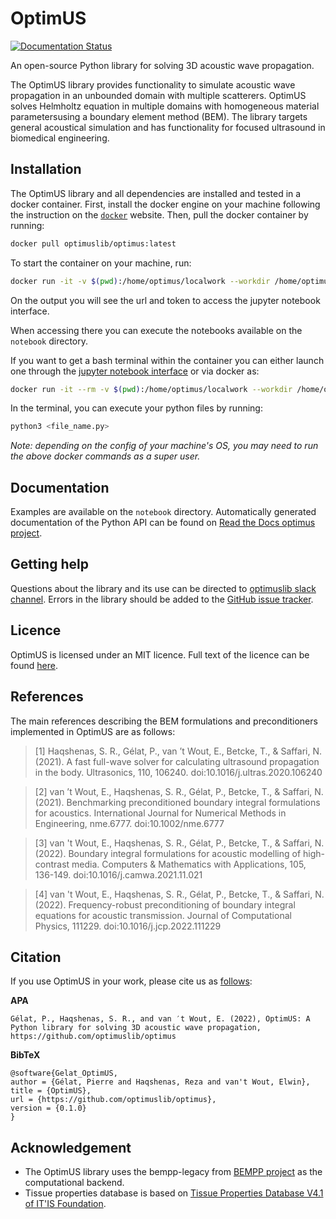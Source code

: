 # OptimUS
[![Documentation Status](https://readthedocs.org/projects/optimuslib/badge/?version=latest)](https://readthedocs.org/projects/optimuslib/)

An open-source Python library for solving 3D acoustic wave propagation.

The OptimUS library provides functionality to simulate acoustic wave propagation in an unbounded domain with multiple scatterers. OptimUS solves Helmholtz equation in multiple domains with homogeneous material parametersusing a boundary element method (BEM). The library targets general acoustical simulation and has functionality for focused ultrasound in biomedical engineering.


## Installation
The OptimUS library and all dependencies are installed and tested in a docker container. First, install the docker engine on your machine following the instruction on the [`docker`](https://docs.docker.com/engine/install/) website. Then, pull the docker container by running:

```bash
docker pull optimuslib/optimus:latest
```

To start the container on your machine, run:

```bash
docker run -it -v $(pwd):/home/optimus/localwork --workdir /home/optimus/localwork -p 8888:8888 optimuslib/optimus:latest
```
On the output you will see the url and token to access the jupyter notebook interface.

When accessing there you can execute the notebooks available on the `notebook` directory.

If you want to get a bash terminal within the container you can either launch one through the [jupyter notebook interface](http://localhost:8888) or via docker as:

```bash
docker run -it --rm -v $(pwd):/home/optimus/localwork --workdir /home/optimus/localwork optimuslib/optimus:latest 
```
In the terminal, you can execute your python files by running:

```bash
python3 <file_name.py>
```

*Note: depending on the config of your machine's OS, you may need to run the above docker commands as a super user.*

## Documentation
Examples are available on the `notebook` directory. Automatically generated documentation of the Python API
can be found on [Read the Docs optimus project](https://readthedocs.org/projects/optimuslib/).

## Getting help
Questions about the library and its use can be directed to [optimuslib slack channel]().
Errors in the library should be added to the [GitHub issue tracker](https://github.com/optimuslib/optimus/issues).

## Licence
OptimUS is licensed under an MIT licence. Full text of the licence can be found [here](LICENSE.md).

## References
The main references describing the BEM formulations and preconditioners implemented in OptimUS are as follows:

> [1] Haqshenas, S. R., Gélat, P., van ’t Wout, E., Betcke, T., & Saffari, N. (2021). A fast full-wave solver for calculating ultrasound propagation in the body. Ultrasonics, 110, 106240. doi:10.1016/j.ultras.2020.106240

> [2] van ’t Wout, E., Haqshenas, S. R., Gélat, P., Betcke, T., & Saffari, N. (2021). Benchmarking preconditioned boundary integral formulations for acoustics. International Journal for Numerical Methods in Engineering, nme.6777. doi:10.1002/nme.6777

> [3] van 't Wout, E., Haqshenas, S. R., Gélat, P., Betcke, T., & Saffari, N. (2022). Boundary integral formulations for acoustic modelling of high-contrast media. Computers & Mathematics with Applications, 105, 136-149. doi:10.1016/j.camwa.2021.11.021

> [4] van 't Wout, E., Haqshenas, S. R., Gélat, P., Betcke, T., & Saffari, N. (2022). Frequency-robust preconditioning of boundary integral equations for acoustic transmission. Journal of Computational Physics, 111229. doi:10.1016/j.jcp.2022.111229


## Citation
If you use OptimUS in your work, please cite us as [follows](CITATION.cff):

**APA**
```
Gélat, P., Haqshenas, S. R., and van ′t Wout, E. (2022), OptimUS: A Python library for solving 3D acoustic wave propagation, https://github.com/optimuslib/optimus
```

**BibTeX**
```
@software{Gelat_OptimUS,
author = {Gélat, Pierre and Haqshenas, Reza and van't Wout, Elwin},
title = {OptimUS},
url = {https://github.com/optimuslib/optimus},
version = {0.1.0}
}
```


## Acknowledgement
- The OptimUS library uses the bempp-legacy from [BEMPP project](https://github.com/bempp) as the computational backend. 
- Tissue properties database is based on [Tissue Properties Database V4.1 of IT'IS Foundation](https://itis.swiss/virtual-population/tissue-properties/downloads/database-v4-1/).


